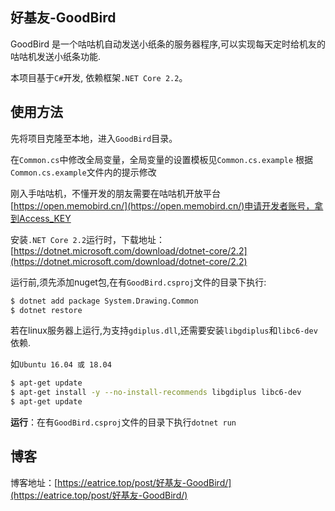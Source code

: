 
## 好基友-GoodBird

GoodBird 是一个咕咕机自动发送小纸条的服务器程序,可以实现每天定时给机友的咕咕机发送小纸条功能.

本项目基于`C#`开发, 依赖框架`.NET Core 2.2`。

## 使用方法

先将项目克隆至本地，进入`GoodBird`目录。

在`Common.cs`中修改全局变量，全局变量的设置模板见`Common.cs.example`
根据`Common.cs.example`文件内的提示修改

刚入手咕咕机，不懂开发的朋友需要在咕咕机开放平台[https://open.memobird.cn/](https://open.memobird.cn/)申请开发者账号，拿到Access_KEY

安装`.NET Core 2.2`运行时，下载地址：[https://dotnet.microsoft.com/download/dotnet-core/2.2](https://dotnet.microsoft.com/download/dotnet-core/2.2)

运行前,须先添加nuget包,在有`GoodBird.csproj`文件的目录下执行:

``` bash
$ dotnet add package System.Drawing.Common
$ dotnet restore
```

若在linux服务器上运行,为支持`gdiplus.dll`,还需要安装`libgdiplus`和`libc6-dev`依赖.

如`Ubuntu 16.04 或 18.04`

``` bash
$ apt-get update
$ apt-get install -y --no-install-recommends libgdiplus libc6-dev
$ apt-get update
```

**运行**：在有`GoodBird.csproj`文件的目录下执行`dotnet run`

## 博客

博客地址：[https://eatrice.top/post/好基友-GoodBird/](https://eatrice.top/post/好基友-GoodBird/)